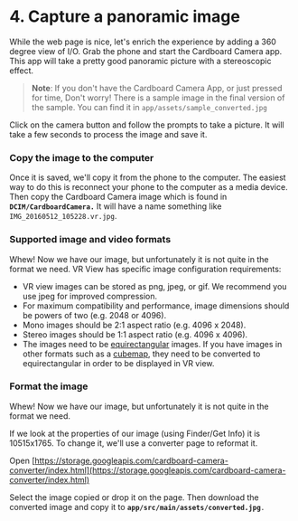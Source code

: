 # 4. Capture a panoramic image

While the web page is nice, let's enrich the experience by adding a 360 degree view of I/O. Grab the phone and start the Cardboard Camera app. This app will take a pretty good panoramic picture with a stereoscopic effect.

> **Note**: If you don't have the Cardboard Camera App, or just pressed for time, Don't worry! There is a sample image in the final version of the sample. You can find it in `app/assets/sample_converted.jpg`

Click on the camera button and follow the prompts to take a picture. It will take a few seconds to process the image and save it.

### Copy the image to the computer

Once it is saved, we'll copy it from the phone to the computer. The easiest way to do this is reconnect your phone to the computer as a media device. Then copy the Cardboard Camera image which is found in **`DCIM/CardboardCamera.`** It will have a name something like `IMG_20160512_105228.vr.jpg`.

### Supported image and video formats

Whew! Now we have our image, but unfortunately it is not quite in the format we need. VR View has specific image configuration requirements:

*   VR view images can be stored as png, jpeg, or gif. We recommend you use jpeg for improved compression.
*   For maximum compatibility and performance, image dimensions should be powers of two (e.g. 2048 or 4096).
*   Mono images should be 2:1 aspect ratio (e.g. 4096 x 2048).
*   Stereo images should be 1:1 aspect ratio (e.g. 4096 x 4096).
*   The images need to be [equirectangular](https://en.wikipedia.org/wiki/Equirectangular_projection) images. If you have images in other formats such as a [cubemap](https://en.wikipedia.org/wiki/Cube_mapping), they need to be converted to equirectangular in order to be displayed in VR view.

### Format the image

Whew! Now we have our image, but unfortunately it is not quite in the format we need.

If we look at the properties of our image (using Finder/Get Info) it is 10515x1765\. To change it, we'll use a converter page to reformat it.

Open [https://storage.googleapis.com/cardboard-camera-converter/index.html](https://storage.googleapis.com/cardboard-camera-converter/index.html)

Select the image copied or drop it on the page. Then download the converted image and copy it to **`app/src/main/assets/converted.jpg`**`.`